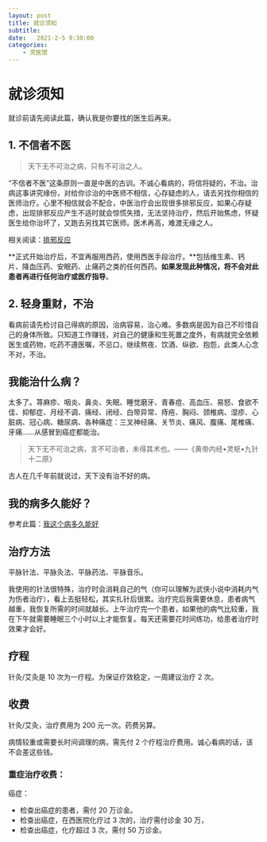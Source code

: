 ```yaml
---
layout: post
title: 就诊须知
subtitle: 
date:   2021-2-5 9:30:00
categories: 
    - 灵医馆
---
```

# 就诊须知

就诊前请先阅读此篇，确认我是你要找的医生后再来。

## 1. 不信者不医

> 天下无不可治之病，只有不可治之人。

“不信者不医”这条原则一直是中医的古训。不诚心看病的，将信将疑的，不治。治病这事讲究缘份，对给你诊治的中医师不相信，心存疑虑的人，请去另找你相信的医师治疗。心里不相信就会不配合，中医治疗会出现很多排邪反应，如果心存疑虑，出现排邪反应产生不适时就会惊慌失措，无法坚持治疗，然后开始焦虑，怀疑医生给你治坏了，又跑去另找其它医师。医术再高，难渡无缘之人。

相关阅读：[排邪反应](https://liulinghui.github.io/%E7%81%B5%E5%8C%BB%E9%A6%86/Pxfy)

**正式开始治疗后，不宜再服用西药，使用西医手段治疗。**包括维生素、钙片、降血压药、安眠药、止痛药之类的任何西药。**如果发现此种情况，将不会对此患者再进行任何治疗或医疗指导**。

## 2. 轻身重财，不治

看病前请先检讨自己得病的原因，治病容易，治心难。多数病是因为自己不珍惜自己的身体所致。只知道工作赚钱，对自己的健康和生死置之度外，有病就完全依赖医生或药物，吃药不遵医嘱，不忌口，继续熬夜、饮酒、纵欲、抱怨，此类人心念不对，不治。

## 我能治什么病？

太多了。荨麻疹、咽炎、鼻炎、失眠、睡觉磨牙、青春痘、高血压、易怒、食欲不佳、抑郁症、月经不调、痛经、闭经、白带异常、痔疮、胸闷、颈椎病、湿疹、心脏病、冠心病、糖尿病、各种痛症：三叉神经痛、关节炎、痛风、腹痛、尾椎痛、牙痛……从感冒到癌症都能治。

> 天下无不可治之病，言不可治者，未得其术也。——《黄帝内经•灵枢•九针十二原》

古人在几千年前就说过，天下没有治不好的病。

## 我的病多久能好？
参考此篇：[我这个病多久能好](https://liulinghui.github.io/%E7%81%B5%E5%8C%BB%E9%A6%86/HMTime)

## 治疗方法
平脉针法、平脉灸法、平脉药法、平脉音乐。

我使用的针法很特殊，治疗时会消耗自己的气（你可以理解为武侠小说中消耗内气为伤者治疗），看上去挺轻松，其实扎针后很累。治疗完后我需要休息，患者病气越重，我恢复所需的时间就越长。上午治疗完一个患者，如果他的病气比较重，我在下午就需要睡眠三个小时以上才能恢复。每天还需要花时间练功，给患者治疗时效果才会好。

## 疗程

针灸/艾灸是 10 次为一疗程。为保证疗效稳定，一周建议治疗 2 次。
 
## 收费

针灸/艾灸，治疗费用为 200 元一次。药费另算。

病情较重或需要长时间调理的病，需先付 2 个疗程治疗费用。诚心看病的话，该不会差这些钱。

### 重症治疗收费：

癌症： 
- 检查出癌症的患者，需付 20 万诊金。
- 检查出癌症，在西医院化疗过 3 次的，治疗需付诊金 30 万，
- 检查出癌症，化疗超过 3 次，需付 50 万诊金。








